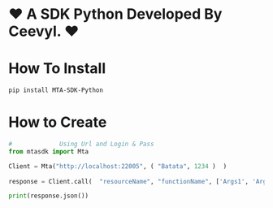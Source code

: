 # ❤️ A SDK Python Developed By Ceevyl. ❤️

# How To Install
```
pip install MTA-SDK-Python
```

# How to Create 

```py
#             Using Url and Login & Pass
from mtasdk import Mta

Client = Mta("http://localhost:22005", ( "Batata", 1234 )  )
                   
response = Client.call(  "resourceName", "functionName", ['Args1', 'Arg2...']  )

print(response.json())

```
